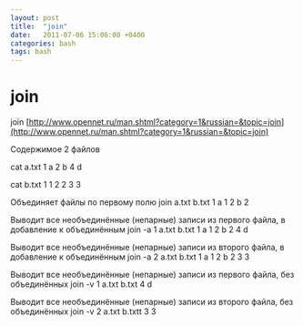 ```yaml
---
layout: post
title:  "join"
date:   2011-07-06 15:06:08 +0400
categories: bash
tags: bash
---
```


# join
join
[http://www.opennet.ru/man.shtml?category=1&russian=&topic=join](http://www.opennet.ru/man.shtml?category=1&russian=&topic=join)

Содержимое 2 файлов

cat a.txt
1 a
2 b
4 d

cat b.txt
1 1
2 2
3 3


Объединяет файлы по первому полю
join a.txt b.txt
1 a 1
2 b 2

Выводит все необъединённые (непарные)  записи из первого файла, в добавление к объединённым
 join -a 1 a.txt b.txt
1 a 1
2 b 2
4 d

Выводит все необъединённые (непарные)  записи из второго файла, в добавление к объединённым
join -a 2 a.txt b.txt
1 a 1
2 b 2
3 3

Выводит все необъединённые (непарные)  записи из первого файла, без объединённых
join -v 1 a.txt b.txt
4 d

Выводит все необъединённые (непарные)  записи из второго файла, без объединённых
join -v 2 a.txt b.txtt
3 3
